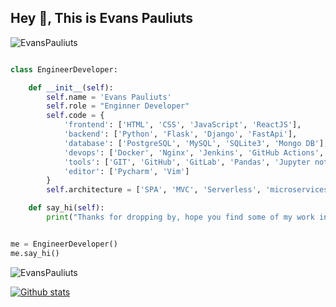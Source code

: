 <!-- ### Hi there 👋 -->

<!--
**EvansPauliuts/EvansPauliuts** is a ✨ _special_ ✨ repository because its `README.md` (this file) appears on your GitHub profile.

Here are some ideas to get you started:

- 🔭 I’m currently working on ...
- 🌱 I’m currently learning ...
- 👯 I’m looking to collaborate on ...
- 🤔 I’m looking for help with ...
- 💬 Ask me about ...
- 📫 How to reach me: ...
- 😄 Pronouns: ...
- ⚡ Fun fact: ...
-->

## Hey 👋, This is Evans Pauliuts
<p align=left> <img src=https://komarev.com/ghpvc/?username=EvansPauliuts alt=EvansPauliuts /> </p>

```python

class EngineerDeveloper:

    def __init__(self):
        self.name = 'Evans Pauliuts'
        self.role = "Enginner Developer"
        self.code = {
            'frontend': ['HTML', 'CSS', 'JavaScript', 'ReactJS'],
            'backend': ['Python', 'Flask', 'Django', 'FastApi'],
            'database': ['PostgreSQL', 'MySQL', 'SQLite3', 'Mongo DB'],
            'devops': ['Docker', 'Nginx', 'Jenkins', 'GitHub Actions', 'AWS', 'Heroku'],
            'tools': ['GIT', 'GitHub', 'GitLab', 'Pandas', 'Jupyter notebook', 'SQLAlchemy', 'Redis'],
            'editor': ['Pycharm', 'Vim']
        }
        self.architecture = ['SPA', 'MVC', 'Serverless', 'microservices']

    def say_hi(self):
        print("Thanks for dropping by, hope you find some of my work interesting.")


me = EngineerDeveloper()
me.say_hi()
```

<!-- ## Some of my Github Stats -->
<p align=left> <img src=https://komarev.com/ghpvc/?username=EvansPauliuts alt=EvansPauliuts /> </p>

[![Github stats](https://github-readme-stats.vercel.app/api?username=EvansPauliuts&show_icons=true&include_all_commits=true)](https://github.com/EvansPauliuts/github-readme-stats)
<!-- [![Top Langs](https://github-readme-stats.vercel.app/api/top-langs/?username=EvansPauliuts&layout=compact)](https://github.com/EvansPauliuts/github-readme-stats) -->
